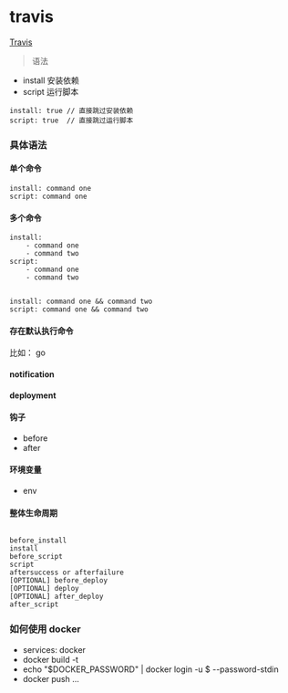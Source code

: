 # travis


[Travis](https://docs.travis-ci.com)

> 语法

- install 安装依赖
- script 运行脚本

``` 
install: true // 直接跳过安装依赖
script: true  // 直接跳过运行脚本

```

### 具体语法


#### 单个命令

``` 
install: command one
script: command one 

```

#### 多个命令

``` 
install:
    - command one
    - command two
script:
    - command one
    - command two
    
```

``` 
install: command one && command two
script: command one && command two

```

#### 存在默认执行命令

比如： go 


#### notification


#### deployment


#### 钩子

- before
- after


#### 环境变量

- env

#### 整体生命周期

``` 

before_install
install
before_script
script
aftersuccess or afterfailure
[OPTIONAL] before_deploy
[OPTIONAL] deploy
[OPTIONAL] after_deploy
after_script
```

### 如何使用 docker


- services: docker 
- docker build -t 
- echo "$DOCKER_PASSWORD" | docker login -u $ --password-stdin
- docker push ...
